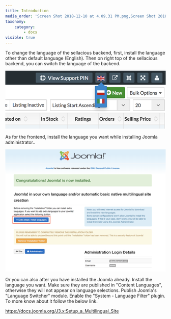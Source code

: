 ```yaml
---
title: Introduction
media_order: 'Screen Shot 2018-12-10 at 4.09.31 PM.png,Screen Shot 2018-12-10 at 4.12.19 PM.png'
taxonomy:
    category:
        - docs
visible: true
---
```


To change the language of the sellacious backend, first, install the language other than default language (English). Then on right top of the sellacious backend, you can switch the language of the backend.

![](Screen%20Shot%202018-12-10%20at%204.09.31%20PM.png)

As for the frontend, install the language you want while installing Joomla administrator..

![](Screen%20Shot%202018-12-10%20at%204.12.19%20PM.png)

Or you can also after you have installed the Joomla already. Install the language you want. Make sure they are published in "Content Languages", otherwise they will not appear on language selections. Publish Joomla's "Language Switcher" module. Enable the "System - Language Filter" plugin. To more know about it follow the below link.

https://docs.joomla.org/J3.x:Setup_a_Multilingual_Site

